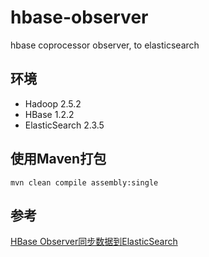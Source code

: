 # hbase-observer
hbase coprocessor observer, to elasticsearch

## 环境
- Hadoop 2.5.2
- HBase 1.2.2 
- ElasticSearch 2.3.5

## 使用Maven打包
```
mvn clean compile assembly:single
```

## 参考
[HBase Observer同步数据到ElasticSearch](http://guoze.me/2015/04/23/hbase-observer-sync-elasticsearch/)

